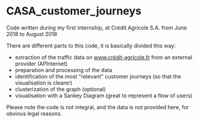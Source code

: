 # CASA_customer_journeys
Code written during my first internship, at Crédit Agricole S.A. from June 2018  to August 2018

There are different parts to this code, it is basically divided this way:

- extraction of the traffic data on www.crédit-agricole.fr from an external provider (APInternet)
- preparation and processing of the data
- identification of the most "relevant" customer journeys (so that the visualisation is clearer)
- clusterization of the graph (optional)
- visualisation with a Sankey Diagram (great to represent a flow of users)

Please note the code is not integral, and the data is not provided here, for obvious legal reasons.
